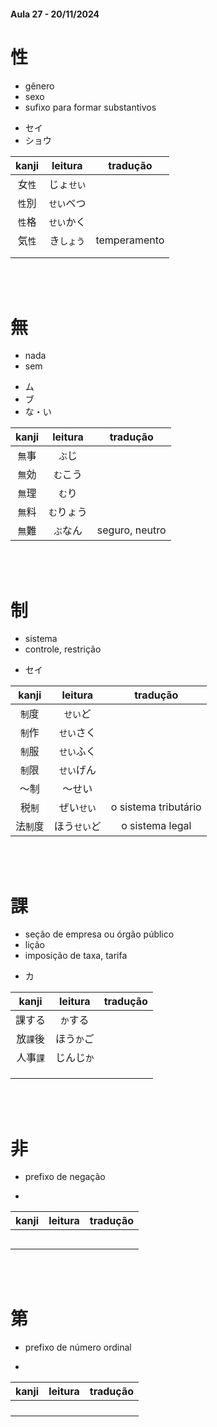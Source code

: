 #### Aula 27 - 20/11/2024


# 性

<ul><li>gênero</li><li>sexo</li><li>sufixo para formar substantivos</li></ul>

<ul><li>セイ</li><li>ショウ</li></ul>

| kanji | leitura | tradução |
|:---:|:---:|:---:|
| 女```性``` | じょ```せい``` |  |
| ```性```別 | ```せい```べつ |  |
| ```性```格 | ```せい```かく |  |
| 気```性``` | き```しょう``` | temperamento |
|  |  |  |
|  |  |  |

<br><br>


# 無

<ul><li>nada</li><li>sem</li></ul>

<ul><li>ム</li><li>ブ</li><li>な・い</li></ul>

| kanji | leitura | tradução |
|:---:|:---:|:---:|
| ```無```事 | ```ぶ```じ |  |
| ```無```効 | ```む```こう |  |
| ```無```理 | ```む```り |  |
| ```無```料 | ```む```りょう |  |
| ```無```難 | ```ぶ```なん | seguro, neutro |

<br><br>


# 制

<ul><li>sistema</li><li>controle, restrição</li></ul>

- セイ

| kanji | leitura | tradução |
|:---:|:---:|:---:|
| ```制```度 | ```せい```ど |  |
| ```制```作 | ```せい```さく |  |
| ```制```服 | ```せい```ふく |  |
| ```制```限 | ```せい```げん |  |
| 〜制 | 〜せい |  |
| 税```制``` | ぜい```せい``` | o sistema tributário |
| 法```制```度 | ほう```せい```ど | o sistema legal |

<br><br>


# 課

<ul><li>seção de empresa ou órgão público</li><li>lição</li><li>imposição de taxa, tarifa</li></ul>

- カ

| kanji | leitura | tradução |
|:---:|:---:|:---:|
| 課する | ```か```する |  |
| 放```課```後 | ほう```か```ご |  |
| 人事```課``` | じんじ```か``` |  |
|  |  |  |
|  |  |  |
|  |  |  |

<br><br>


# 非

- prefixo de negação

- 

| kanji | leitura | tradução |
|:---:|:---:|:---:|
|  |  |  |
|  |  |  |
|  |  |  |
|  |  |  |
|  |  |  |

<br><br>


# 第

- prefixo de número ordinal

- 

| kanji | leitura | tradução |
|:---:|:---:|:---:|
|  |  |  |
|  |  |  |
|  |  |  |
|  |  |  |